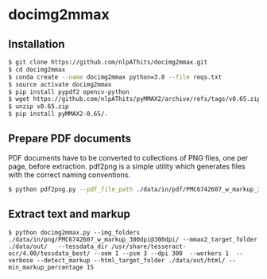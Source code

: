 # docimg2mmax

## Installation
```bash
$ git clone https://github.com/nlpAThits/docimg2mmax.git
$ cd docimg2mmax
$ conda create --name docimg2mmax python=3.8 --file reqs.txt
$ source activate docimg2mmax
$ pip install pypdf2 opencv-python
$ wget https://github.com/nlpAThits/pyMMAX2/archive/refs/tags/v0.65.zip
$ unzip v0.65.zip
$ pip install pyMMAX2-0.65/.
```
## Prepare PDF documents
PDF documents have to be converted to collections of PNG files, one per page, before extraction. pdf2png is a simple utility which generates files with the correct naming conventions.
```bash
$ python pdf2png.py --pdf_file_path ./data/in/pdf/PMC6742607_w_markup_300dpi.pdf --out_path ./data/in/png/ --num_sort_split_char . --decolor
```

## Extract text and markup
```
$ python docimg2mmax.py --img_folders ./data/in/png/PMC6742607_w_markup_300dpi@300dpi/ --mmax2_target_folder ./data/out/   --tessdata_dir /usr/share/tesseract-ocr/4.00/tessdata_best/ --oem 1 --psm 3 --dpi 300  --workers 1  --verbose --detect_markup --html_target_folder ./data/out/html/ --min_markup_percentage 15
```
